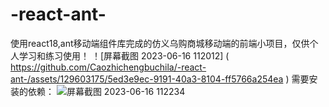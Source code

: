 # -react-ant-
使用react18,ant移动端组件库完成的仿义乌购商城移动端的前端小项目，仅供个人学习和练习使用！
！[屏幕截图 2023-06-16 112012] ( https://github.com/Caozhichengbuchila/-react-ant-/assets/129603175/5ed3e9ec-9191-40a3-8104-ff5766a254ea )
需要安装的依赖：
![屏幕截图 2023-06-16 112234](https://github.com/Caozhichengbuchila/-react-ant-/assets/129603175/be989069-8eef-4b05-a420-ede788bf5ff1)
